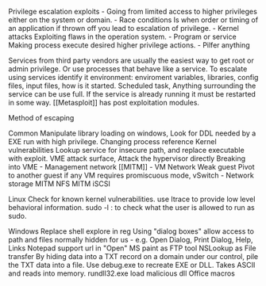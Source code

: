 Privilege escalation exploits 
	- Going from limited access to higher privileges either on the system or domain. 
			- Race conditions
				 Is when order or timing of an application if thrown off you lead to escalation of privilege. 
			- Kernel attacks
				Exploiting flaws in the operation system. 
			- Program or service 
				Making process execute desired higher privilege actions. 
			- Pilfer anything 
				
				
Services from third party vendors are usually the easiest way to get root or admin privilege. Or use processes that behave like a service. 
To escalate using services identify it environment: enviroment variables, libraries, config files, input files, how is it started. Scheduled task, Anything surrounding the service can be use full. If the service is already running it must be restarted in some way. 
[[Metasploit]] has post exploitation modules. 


Method of escaping 

Common 
	Manipulate library loading on windows, Look for DDL needed by a EXE run with high privilege. 
	Changing process reference
	Kernel vulnerabilities
	Lookup service for insecure path, and replace executable with exploit. 
	VME attack surface, Attack the hypervisor directly
	Breaking into VME 
	-	Management network 
			[[MITM]]
	-	VM Network
			Weak guest
			Pivot to another guest 
			if any VM requires promiscuous mode, vSwitch
	- Network storage
		MITM NFS
		MITM iSCSI

Linux
	Check for known kernel vulnerabilities. 
	use Itrace to provide low level behavioral information. 
	sudo -l : to check what the user is allowed to run as sudo. 
		
Windows
	Replace shell explore in reg
	Using "dialog boxes" allow access to path and files normally hidden for us
		-	e.g. Open Dialog, Print Dialog, Help, Links 
	Notepad support url in "Open" 
	MS paint as FTP tool
	NSLookup as File transfer 
		 By hiding data into a TXT record on a domain under our control, pile the TXT data into a file. 
	Use debug.exe to recreate EXE or DLL. 
			Takes ASCII and reads into memory. 
	rundll32.exe load malicious dll
	Office macros


